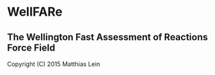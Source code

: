 # WellFARe
## The Wellington Fast Assessment of Reactions Force Field
Copyright (C) 2015 Matthias Lein